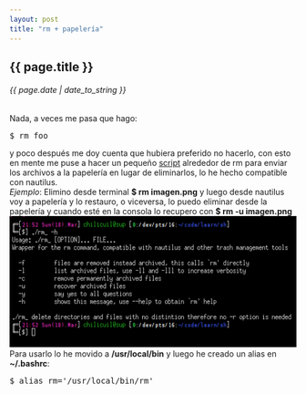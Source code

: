 ```yaml
---
layout: post
title: "rm + papelería"
---
```


## {{ page.title }}
###### {{ page.date | date_to_string }}

<div class="p">Nada, a veces me pasa que hago:
</div>

<pre class="sh_sh">
$ rm foo
</pre>

<div class="p">y poco después me doy cuenta que hubiera preferido no hacerlo, con esto en mente me puse a hacer un pequeño <a href="https://github.com/chilicuil/learn/blob/master/sh/rm_" target="_blank">script</a> alrededor de rm para enviar los archivos a la papelería en lugar de eliminarlos, lo he hecho compatible con nautilus.
</div>

<div class="p"> <em>Ejemplo</em>: Elimino desde terminal <strong>$ rm imagen.png</strong> y luego desde nautilus voy a papelería y lo restauro, o viceversa, lo puedo eliminar desde la papelería y cuando esté en la consola lo recupero con <strong>$ rm -u imagen.png</strong>
</div>

<div align="center"><img src="/assets/img/53.png" style="width: 552px; height: 230px;">
</div>

<div class="p">Para usarlo lo he movido a <strong>/usr/local/bin</strong> y luego he creado un alias en <strong>~/.bashrc</strong>:
</div>

<pre class="sh_sh">
$ alias rm='/usr/local/bin/rm'
</pre>
